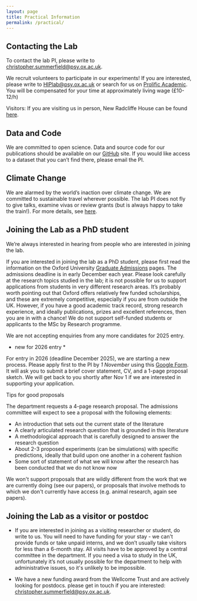 ```yaml
---
layout: page
title: Practical Information
permalink: /practical/
---
```


## Contacting the Lab

To contact the lab PI, please write to [christopher.summerfield@psy.ox.ac.uk](mailto:christopher.summerfield@psy.ox.ac.uk).

We recruit volunteers to participate in our experiments! If you are interested, please write to [HIPlab@psy.ox.ac.uk](mailto:HIPlab@psy.ox.ac.uk) or search for us on [Prolific Academic](https://www.prolific.co/participants). You will be compensated for your time at approximately living wage (£10-12/h)

Visitors: If you are visiting us in person, New Radcliffe House can be found [here](https://www.google.com/maps/place/New+Radcliffe+House/@51.7602085,-1.2678242,17z/data=!3m1!4b1!4m5!3m4!1s0x4876c6a0bb731c63:0x611f4a7211f034b8!8m2!3d51.7602085!4d-1.2656355).


## Data and Code

We are committed to open science. Data and source code for our publications should be available on our [GitHub](https://github.com/summerfieldlab) site. If you would like access to a dataset that you can’t find there, please email the PI.


## Climate Change

We are alarmed by the world’s inaction over climate change. We are committed to sustainable travel wherever possible. The lab PI does not fly to give talks, examine vivas or review grants (but is always happy to take the train!). For more details, see [here](https://flightlessprofessors.org).


## Joining the Lab as a PhD student

We’re always interested in hearing from people who are interested in joining the lab.

If you are interested in joining the lab as a PhD student, please first read the information on the Oxford University [Graduate Admissions](https://www.psy.ox.ac.uk/study/graduate) pages. The admissions deadline is in early December each year. Please look carefully at the research topics studied in the lab; it is not possible for us to support applications from students in very different research areas. It’s probably worth pointing out that Oxford offers relatively few funded scholarships, and these are extremely competitive, especially if you are from outside the UK. However, if you have a good academic track record, strong research experience, and ideally publications, prizes and excellent references, then you are in with a chance! We do not support self-funded students or applicants to the MSc by Research programme.

We are not accepting enquiries from any more candidates for 2025 entry.

* new for 2026 entry *

For entry in 2026 (deadline December 2025), we are starting a new process. Please apply first to the PI by *1 November* using this [Google Form]((https://docs.google.com/forms/d/1gjzx6ROu0Z96WIjX_iuMTbTTqWZr_zcyrCO7X3HOcj4/prefill)). It will ask you to submit a brief cover statement, CV, and a 1-page proposal sketch. We will get back to you shortly after Nov 1 if we are interested in supporting your application.

Tips for good proposals

The department requests a 4-page research proposal. The admissions committee will expect to see a proposal with the following elements:

- An introduction that sets out the current state of the literature
- A clearly articulated research question that is grounded in this literature
- A methodological approach that is carefully designed to answer the research question
- About 2-3 proposed experiments (can be simulations) with specific predictions, ideally that build upon one another in a coherent fashion
- Some sort of statement of what we will know after the research has been conducted that we do not know now

We won't support proposals that are wildly different from the work that we are currently doing (see our papers), or proposals that involve methods to which we don't currently have access (e.g. animal research, again see papers).

## Joining the Lab as a visitor or postdoc

- If you are interested in joining as a visiting researcher or student, do write to us. You will need to have funding for your stay - we can't provide funds or take unpaid interns, and we don’t usually take visitors for less than a 6-month stay. All visits have to be approved by a central committee in the department. If you need a visa to study in the UK, unfortunately it’s not usually possible for the department to help with administrative issues, so it's unlikely to be impossible.

- We have a new funding award from the Wellcome Trust and are actively looking for postdocs. please get in touch if you are interested: christopher.summerfield@psy.ox.ac.uk.
